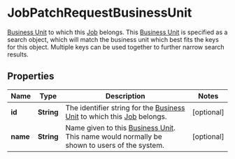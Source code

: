 

# JobPatchRequestBusinessUnit

[Business Unit](https://developers.intellihr.io/docs/v1/) to which this [Job](https://developers.intellihr.io/docs/v1/) belongs. This [Business Unit](https://developers.intellihr.io/docs/v1/) is specified as a search object, which will match the business unit which best fits the keys for this object. Multiple keys can be used together to further narrow search results.

## Properties

| Name | Type | Description | Notes |
|------------ | ------------- | ------------- | -------------|
|**id** | **String** | The identifier string for the [Business Unit](https://developers.intellihr.io/docs/v1/) to which this [Job](https://developers.intellihr.io/docs/v1/) belongs. |  [optional] |
|**name** | **String** | Name given to this [Business Unit](https://developers.intellihr.io/docs/v1/). This name would normally be shown to users of the system. |  [optional] |




